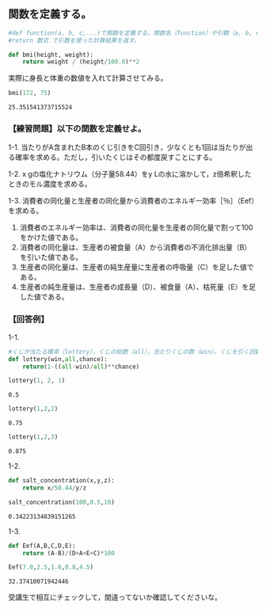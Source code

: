 
## 関数を定義する。


```python
#def function(a, b, c,...)で関数を定義する。関数名（function）や引数（a, b, c,...）は任意。
#return 数式 で引数を使った計算結果を返す。

def bmi(height, weight):
    return weight / (height/100.0)**2
```

実際に身長と体重の数値を入れて計算させてみる。


```python
bmi(172, 75)
```




    25.351541373715524



### 【練習問題】以下の関数を定義せよ。

1-1. 当たりがA含まれたB本のくじ引きをC回引き，少なくとも1回は当たりが出る確率を求める。ただし，引いたくじはその都度戻すことにする。

1-2. x gの塩化ナトリウム（分子量58.44）をy Lの水に溶かして，z倍希釈したときのモル濃度を求める。

1-3. 消費者の同化量と生産者の同化量から消費者のエネルギー効率［％］（Eef）を求める。  
1. 消費者のエネルギー効率は、消費者の同化量を生産者の同化量で割って100をかけた値である。  
2. 消費者の同化量は、生産者の被食量（A）から消費者の不消化排出量（B）を引いた値である。  
3. 生産者の同化量は、生産者の純生産量に生産者の呼吸量（C）を足した値である。  
4. 生産者の純生産量は、生産者の成長量（D）、被食量（A）、枯死量（E）を足した値である。

### 【回答例】

1-1.


```python
#くじが当たる確率（lottery），くじの総数（all），当たりくじの数（win），くじを引く回数（chance）とする。
def lottery(win,all,chance):
    return(1-((all-win)/all)**chance)
```


```python
lottery(1, 2, 1)
```




    0.5




```python
lottery(1,2,2)
```




    0.75




```python
lottery(1,2,3)
```




    0.875



1-2.


```python
def salt_concentration(x,y,z):
    return x/58.44/y/z
```


```python
salt_concentration(100,0.5,10)
```




    0.34223134839151265



1-3.


```python
def Eef(A,B,C,D,E):
    return (A-B)/(D+A+E+C)*100
```


```python
Eef(7.0,2.5,1.6,0.8,4.5)
```




    32.37410071942446



受講生で相互にチェックして，間違ってないか確認してくださいな。
